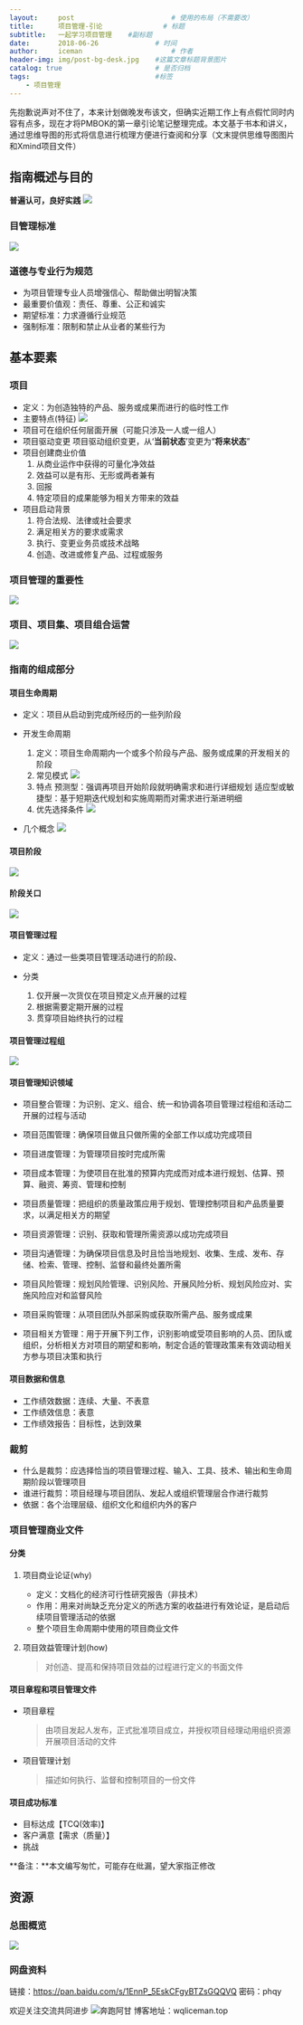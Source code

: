 ```yaml
---
layout:     post                    	# 使用的布局（不需要改）
title:      项目管理-引论               # 标题 
subtitle:   一起学习项目管理 	#副标题
date:       2018-06-26              # 时间
author:     iceman                      # 作者
header-img: img/post-bg-desk.jpg    #这篇文章标题背景图片
catalog: true                       # 是否归档
tags:                               #标签
    - 项目管理
---
```



先抱歉说声对不住了，本来计划做晚发布该文，但确实近期工作上有点假忙同时内容有点多，现在才将PMBOK的第一章引论笔记整理完成。本文基于书本和讲义，通过思维导图的形式将信息进行梳理方便进行查阅和分享（文末提供思维导图图片和Xmind项目文件）


## 指南概述与目的

**普遍认可，良好实践**
![](http://ww1.sinaimg.cn/large/665db722gy1fsoxgg506hj20el04pmx4.jpg)



### 目管理标准
![](http://ww1.sinaimg.cn/large/665db722gy1fsoxgxomfxj20ie07qwf2.jpg)



### 道德与专业行为规范
- 为项目管理专业人员增强信心、帮助做出明智决策
- 最重要价值观：责任、尊重、公正和诚实
- 期望标准：力求遵循行业规范
- 强制标准：限制和禁止从业者的某些行为



## 基本要素

### 项目
- 定义：为创造独特的产品、服务或成果而进行的临时性工作
- 主要特点(特征)
	![](http://ww1.sinaimg.cn/large/665db722gy1fsoxj4wi2uj20w70f975o.jpg)
- 项目可在组织任何层面开展（可能只涉及一人或一组人）
- 项目驱动变更
	项目驱动组织变更，从‘**当前状态**’变更为“**将来状态**”
- 项目创建商业价值
	1. 从商业运作中获得的可量化净效益
	2. 效益可以是有形、无形或两者兼有
	3. 回报
	4. 特定项目的成果能够为相关方带来的效益
- 项目启动背景
	1. 符合法规、法律或社会要求
	2. 满足相关方的要求或需求
	3. 执行、变更业务员或技术战略
	4. 创造、改进或修复产品、过程或服务



### 项目管理的重要性
![](http://ww1.sinaimg.cn/large/665db722gy1fsoxl0jwc1j20gk07d0t2.jpg)


### 项目、项目集、项目组合运营
![](http://ww1.sinaimg.cn/large/665db722gy1fsoxlrcizoj20kp051aa8.jpg)


### 指南的组成部分

#### 项目生命周期
- 定义：项目从启动到完成所经历的一些列阶段

- 开发生命周期
  1. 定义：项目生命周期内一个或多个阶段与产品、服务或成果的开发相关的阶段
  2. 常见模式
	![](http://ww1.sinaimg.cn/large/665db722gy1fsoz6rm0agj20jf0almy0.jpg)
  3. 特点
	预测型：强调再项目开始阶段就明确需求和进行详细规划
	适应型或敏捷型：基于短期迭代规划和实施周期而对需求进行渐进明细
  4. 优先选择条件
![](http://ww1.sinaimg.cn/large/665db722gy1fsoz6a8fhej20gv075t91.jpg)


- 几个概念
	![](http://ww1.sinaimg.cn/large/665db722gy1fsoxs92wokj20fp04gdfy.jpg)

#### 项目阶段
![](http://ww1.sinaimg.cn/large/665db722gy1fsoxq62f5dj20hc085jrq.jpg)
#### 阶段关口
![](http://ww1.sinaimg.cn/large/665db722gy1fsoxq23158j20f808u3yt.jpg)



#### 项目管理过程
- 定义：通过一些类项目管理活动进行的阶段、

- 分类
  1. 仅开展一次货仅在项目预定义点开展的过程
  2. 根据需要定期开展的过程
  3. 贯穿项目始终执行的过程
  	


#### 项目管理过程组
![](http://ww1.sinaimg.cn/large/665db722gy1fsoxpswd59j20pz06ymy0.jpg)



#### 项目管理知识领域
- 项目整合管理：为识别、定义、组合、统一和协调各项目管理过程组和活动二开展的过程与活动

- 项目范围管理：确保项目做且只做所需的全部工作以成功完成项目

- 项目进度管理：为管理项目按时完成所需

- 项目成本管理：为使项目在批准的预算内完成而对成本进行规划、估算、预算、融资、筹资、管理和控制

- 项目质量管理：把组织的质量政策应用于规划、管理控制项目和产品质量要求，以满足相关方的期望

- 项目资源管理：识别、获取和管理所需资源以成功完成项目

- 项目沟通管理：为确保项目信息及时且恰当地规划、收集、生成、发布、存储、检索、管理、控制、监督和最终处置所需

- 项目风险管理：规划风险管理、识别风险、开展风险分析、规划风险应对、实施风险应对和监督风险

- 项目采购管理：从项目团队外部采购或获取所需产品、服务或成果

- 项目相关方管理：用于开展下列工作，识别影响或受项目影响的人员、团队或组织，分析相关方对项目的期望和影响，制定合适的管理政策来有效调动相关方参与项目决策和执行



#### 项目数据和信息
- 工作绩效数据：连续、大量、不表意
- 工作绩效信息：表意
- 工作绩效报告：目标性，达到效果



### 裁剪
-  什么是裁剪：应选择恰当的项目管理过程、输入、工具、技术、输出和生命周期阶段以管理项目
-  谁进行裁剪：项目经理与项目团队、发起人或组织管理层合作进行裁剪
-  依据：各个治理层级、组织文化和组织内外的客户



### 项目管理商业文件

#### 分类
1. 项目商业论证(why)
	- 定义：文档化的经济可行性研究报告（非技术）
	- 作用：用来对尚缺乏充分定义的所选方案的收益进行有效论证，是启动后续项目管理活动的依据
	- 整个项目生命周期中使用的项目商业文件
	
2. 项目效益管理计划(how)
	> 对创造、提高和保持项目效益的过程进行定义的书面文件

#### 项目章程和项目管理文件
- 项目章程
	> 由项目发起人发布，正式批准项目成立，并授权项目经理动用组织资源开展项目活动的文件

- 项目管理计划
	> 描述如何执行、监督和控制项目的一份文件

#### 项目成功标准
- 目标达成【TCQ(效率)】
- 客户满意【需求（质量）】
- 挑战



**备注：**本文编写匆忙，可能存在纰漏，望大家指正修改

## 资源

### 总图概览
![](http://ww1.sinaimg.cn/large/665db722gy1fsoxz4ljamj211m3d6wuq.jpg)
### 网盘资料
链接：https://pan.baidu.com/s/1EnnP_5EskCFgyBTZsGQQVQ 密码：phqy

欢迎关注交流共同进步
![奔跑阿甘](http://ww1.sinaimg.cn/large/665db722gy1frf76owwqjj2076076q3e.jpg)
博客地址：wqliceman.top